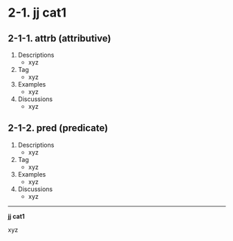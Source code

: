 # 2-1. jj cat1

## 2-1-1. attrb (attributive)

1. Descriptions
    - xyz
2. Tag
    - xyz
3. Examples
    - xyz
4. Discussions
    - xyz

## 2-1-2. pred (predicate)

1. Descriptions
    - xyz
2. Tag
    - xyz
3. Examples
    - xyz
4. Discussions
    - xyz
---

**jj cat1**

xyz
